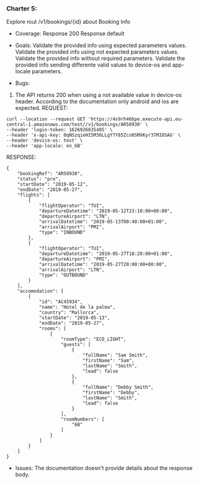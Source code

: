 ### Charter 5: 
Explore rout /v1/bookings/{id} about Booking Info

* Coverage: 
Response 200
Response default

* Goals:
Validate the provided info using expected parameters values.
Validate the provided info using not expected parameters values.
Validate the provided info without required parameters.
Validate the provided info sending differente valid values to device-os and app-locale parameters.

* Bugs:
1. The API returns 200 when using a not available value in device-os header. According to the documentation only android and ios are expected.
REQUEST:
```
curl --location --request GET 'https://4s9rh46bpe.execute-api.eu-central-1.amazonaws.com/test//v1/bookings/AR58930' \
--header 'login-token: 1626926835485' \
--header 'x-api-key: 0qNSzqieHI5M36LLgY7Y85Zco0SMXKyr37MIOSAG' \
--header 'device-os: test' \
--header 'app-locale: en_GB'
```
RESPONSE:
```
{
    "bookingRef": "AR58930",
    "status": "pre",
    "startDate": "2019-05-12",
    "endDate": "2019-05-27",
    "flights": [
        {
            "flightOperator": "TUI",
            "departureDatetime": "2019-05-12T23:10:00+00:00",
            "departureAirport": "LTN",
            "arrivalDatetime": "2019-05-13T00:40:00+01:00",
            "arrivalAirport": "PMI",
            "type": "INBOUND"
        },
        {
            "flightOperator": "TUI",
            "departureDatetime": "2019-05-27T18:20:00+01:00",
            "departureAirport": "PMI",
            "arrivalDatetime": "2019-05-27T20:00:00+00:00",
            "arrivalAirport": "LTN",
            "type": "OUTBOUND"
        }
    ],
    "accomodation": [
        {
            "id": "AC45934",
            "name": "Hotel de la palma",
            "country": "Mallorca",
            "startDate": "2019-05-13",
            "endDate": "2019-05-27",
            "rooms": [
                {
                    "roomType": "ECO_LIGHT",
                    "guests": [
                        {
                            "fullName": "Sam Smith",
                            "firstName": "Sam",
                            "lastName": "Smith",
                            "lead": false
                        },
                        {
                            "fullName": "Debby Smith",
                            "firstName": "Debby",
                            "lastName": "Smith",
                            "lead": false
                        }
                    ],
                    "roomNumbers": [
                        "6B"
                    ]
                }
            ]
        }
    ]
}
```
* Issues:
The documentation doesn't provide details about the response body.
